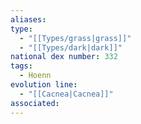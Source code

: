 ```yaml
---
aliases: 
type:
  - "[[Types/grass|grass]]"
  - "[[Types/dark|dark]]"
national dex number: 332
tags:
  - Hoenn
evolution line:
  - "[[Cacnea|Cacnea]]"
associated: 
---
```

